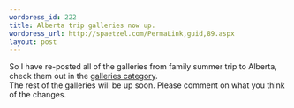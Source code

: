 ```yaml
--- 
wordpress_id: 222
title: Alberta trip galleries now up.
wordpress_url: http://spaetzel.com/PermaLink,guid,89.aspx
layout: post
---
```

So I have re-posted all of the galleries from family summer trip to Alberta, check them out in the <a href="http://www.redune.com/wp/index.php?cat=12">galleries
        category</a>.
        <br />
        The rest of the galleries will be up soon. Please comment on what you think of the
        changes.<img width="0" height="0" src="http://spaetzel.com/aggbug.ashx?id=89" />
